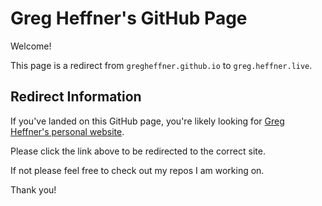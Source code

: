 # Greg Heffner's GitHub Page

Welcome!

This page is a redirect from `gregheffner.github.io` to `greg.heffner.live`.

## Redirect Information

If you've landed on this GitHub page, you're likely looking for [Greg Heffner's personal website](https://greg.heffner.live).

Please click the link above to be redirected to the correct site.

If not please feel free to check out my repos I am working on. 

Thank you!
